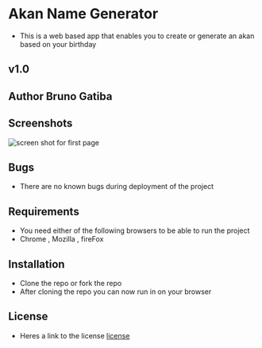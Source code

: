 # Akan Name Generator 
* This is a web based app that enables you to create or generate an akan based on your birthday


## v1.0


## Author Bruno Gatiba 

## Screenshots
![screen shot for first page ](images/screenshot-1.png)


## Bugs 
* There are no known bugs during deployment of the project 


## Requirements 
* You need either of the following browsers to be able to run the project 
* Chrome , Mozilla , fireFox 


## Installation 
* Clone the repo or fork the repo 
* After cloning the repo you can now run in on your browser



## License 
* Heres a link to the license [license](license)

